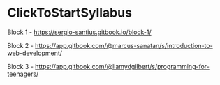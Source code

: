 # ClickToStartSyllabus

Block 1 - https://sergio-santius.gitbook.io/block-1/

Block 2 - https://app.gitbook.com/@marcus-sanatan/s/introduction-to-web-development/

Block 3 - https://app.gitbook.com/@liamydgilbert/s/programming-for-teenagers/
